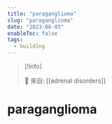 ```yaml
---
title: "paraganglioma"
slug: "paraganglioma"
date: "2023-08-03"
enableToc: false
tags:
  - building
---
```


> [!info]
>
> 🌱 來自: [[adrenal disorders]]

# paraganglioma




